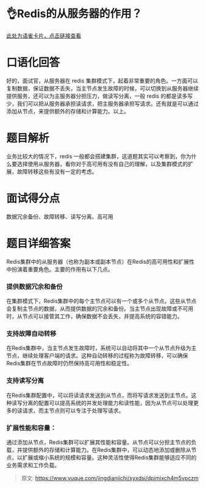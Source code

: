 # 👌Redis的从服务器的作用？

[此处为语雀卡片，点击链接查看](https://www.yuque.com/jingdianjichi/xyxdsi/dpimixch4m5vpczm#c2Rz3)

# 口语化回答
好的，面试官，从服务器在 redis 集群模式下，起着非常重要的角色。一方面可以复制数据，保证数据不丢失，当主节点发生故障的时候，可以切换到从服务器继续提供服务，还可以为主服务器分担压力，做读写分离，一般 redis 的都是读多写少，我们可以把从服务器承担读请求，把主服务器承担写请求。还有就是可以通过添加从节点，来提供额外的存储和计算能力。以上。

# 题目解析
业务比较大的情况下，redis 一般都会搭建集群，这道题其实可以考察到，你为什么要选择使用从服务器，看你对于高可用有没有自己的理解，以及集群模式的扩展，故障转移这些有没有一定的考虑。

# 面试得分点
数据冗余备份、故障转移、读写分离、高可用

# 题目详细答案
Redis集群中的从服务器（也称为副本或副本节点）在Redis的高可用性和扩展性中扮演着重要角色。主要的作用有以下几点。

### 提供数据冗余和备份
在集群模式下，Redis集群中的每个主节点可以有一个或多个从节点。这些从节点会复制主节点的数据，从而提供数据的冗余和备份。当主节点出现故障或不可用时，从节点可以接管其工作，确保数据不会丢失，并提高系统的容错能力。

### 支持故障自动转移
在Redis集群中，当主节点发生故障时，系统可以自动将其中一个从节点升级为主节点，继续处理客户端的请求。这种自动转移的过程称为故障转移，可以确保Redis集群在节点故障时仍然保持高可用性和稳定性。

### 支持读写分离
在Redis集群配置中，可以将读请求发送到从节点，而将写请求发送到主节点。这种读写分离的配置可以提高系统的并发处理能力和读性能，因为从节点可以处理更多的读请求，而主节点则可以专注于处理写请求。

### 扩展性能和容量：
通过添加从节点，Redis集群可以扩展其性能和容量。从节点可以分担主节点的负载，并提供额外的存储和计算能力。在Redis集群中，可以动态地添加或删除从节点，以扩展或缩小系统的规模和容量。这种灵活性使得Redis集群能够适应不同的业务需求和工作负载。



> 原文: <https://www.yuque.com/jingdianjichi/xyxdsi/dpimixch4m5vpczm>